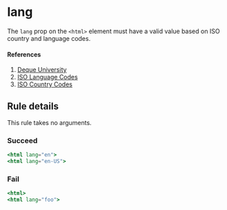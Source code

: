 # lang

The `lang` prop on the `<html>` element must have a valid value based on ISO country and language codes.

#### References

1.  [Deque University](https://dequeuniversity.com/rules/axe/1.1/valid-lang)
2.  [ISO Language Codes](http://www.w3schools.com/tags/ref_language_codes.asp)
3.  [ISO Country Codes](http://www.w3schools.com/tags/ref_country_codes.asp)

## Rule details

This rule takes no arguments.

### Succeed

```jsx
<html lang="en">
<html lang="en-US">
```

### Fail

```jsx
<html>
<html lang="foo">
```
